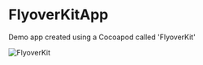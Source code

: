 # FlyoverKitApp
Demo app created using a Cocoapod called 'FlyoverKit'

![FlyoverKit](https://user-images.githubusercontent.com/24234259/88129573-694ec100-cba6-11ea-8552-de8e41f1590a.gif)
